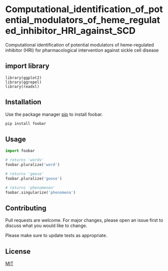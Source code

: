 # Computational_identification_of_potential_modulators_of_heme_regulated_inhibitor_HRI_against_SCD
Computational identification of potential modulators of heme-regulated inhibitor (HRI) for pharmacological intervention against sickle cell disease

## import library

```
library(ggplot2)
library(ggrepel)
library(readxl)
```

## Installation

Use the package manager [pip](https://pip.pypa.io/en/stable/) to install foobar.

```bash
pip install foobar
```

## Usage

```python
import foobar

# returns 'words'
foobar.pluralize('word')

# returns 'geese'
foobar.pluralize('goose')

# returns 'phenomenon'
foobar.singularize('phenomena')
```

## Contributing

Pull requests are welcome. For major changes, please open an issue first
to discuss what you would like to change.

Please make sure to update tests as appropriate.

## License

[MIT](https://choosealicense.com/licenses/mit/)
